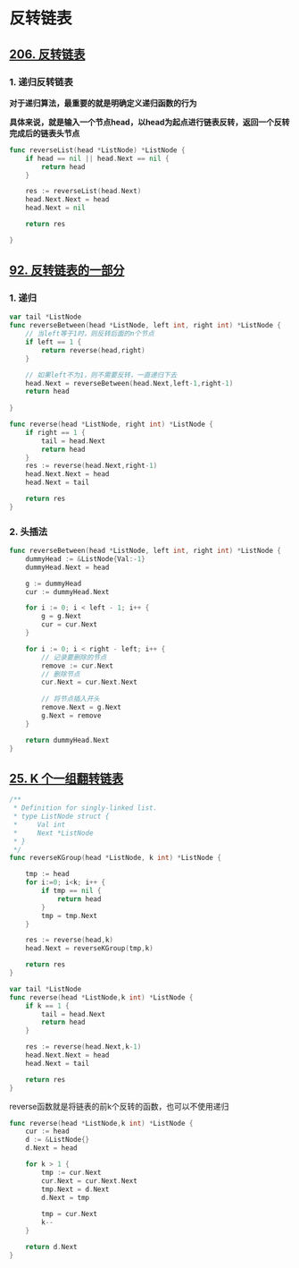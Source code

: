 # 反转链表

## [206. 反转链表](https://leetcode-cn.com/problems/reverse-linked-list/)

### 1. 递归反转链表

**对于递归算法，最重要的就是明确定义递归函数的行为**

**具体来说，就是输入一个节点head，以head为起点进行链表反转，返回一个反转完成后的链表头节点**

```go
func reverseList(head *ListNode) *ListNode {
    if head == nil || head.Next == nil {
        return head
    }

    res := reverseList(head.Next)
    head.Next.Next = head
    head.Next = nil

    return res

}
```



## [92. 反转链表的一部分](https://leetcode-cn.com/problems/reverse-linked-list-ii/)

### 1. 递归

```go
var tail *ListNode
func reverseBetween(head *ListNode, left int, right int) *ListNode {
    // 当left等于1时，则反转后面的n个节点
    if left == 1 {
        return reverse(head,right)
    }

    // 如果left不为1，则不需要反转，一直递归下去
    head.Next = reverseBetween(head.Next,left-1,right-1)
    return head
    
}

func reverse(head *ListNode, right int) *ListNode {
    if right == 1 {
        tail = head.Next
        return head
    }
    res := reverse(head.Next,right-1)
    head.Next.Next = head
    head.Next = tail

    return res
}
```

### 2. 头插法

```go
func reverseBetween(head *ListNode, left int, right int) *ListNode {
    dummyHead := &ListNode{Val:-1}
    dummyHead.Next = head

    g := dummyHead
    cur := dummyHead.Next

    for i := 0; i < left - 1; i++ {
        g = g.Next
        cur = cur.Next
    }

    for i := 0; i < right - left; i++ {
        // 记录要删除的节点
        remove := cur.Next
        // 删除节点
        cur.Next = cur.Next.Next
        
        // 将节点插入开头
        remove.Next = g.Next
        g.Next = remove
    }

    return dummyHead.Next
}
```



## [25. K 个一组翻转链表](https://leetcode-cn.com/problems/reverse-nodes-in-k-group/)

```go
/**
 * Definition for singly-linked list.
 * type ListNode struct {
 *     Val int
 *     Next *ListNode
 * }
 */
func reverseKGroup(head *ListNode, k int) *ListNode {

    tmp := head
    for i:=0; i<k; i++ {
        if tmp == nil {
            return head
        }
        tmp = tmp.Next
    }

    res := reverse(head,k)
    head.Next = reverseKGroup(tmp,k)

    return res
}

var tail *ListNode
func reverse(head *ListNode,k int) *ListNode {
    if k == 1 {
        tail = head.Next
        return head
    }

    res := reverse(head.Next,k-1)
    head.Next.Next = head
    head.Next = tail

    return res
}
```

reverse函数就是将链表的前k个反转的函数，也可以不使用递归

```go
func reverse(head *ListNode,k int) *ListNode {
    cur := head
    d := &ListNode{}
    d.Next = head

    for k > 1 {
        tmp := cur.Next
        cur.Next = cur.Next.Next
        tmp.Next = d.Next
        d.Next = tmp
        
        tmp = cur.Next
        k--
    }

    return d.Next
}
```

